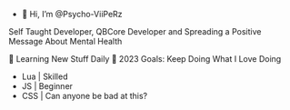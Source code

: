 - 👋 Hi, I’m @Psycho-ViiPeRz

Self Taught Developer, QBCore Developer and Spreading a Positive Message About Mental Health

🌱 Learning New Stuff Daily
🥅 2023 Goals: Keep Doing What I Love Doing

- Lua | Skilled
- JS | Beginner
- CSS | Can anyone be bad at this?
